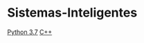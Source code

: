 # Sistemas-Inteligentes
[Python 3.7](https://github.com/davidrh195/Sistemas-Inteligentes/tree/Python3.7)
[C++](https://github.com/davidrh195/Sistemas-Inteligentes/tree/C++)
